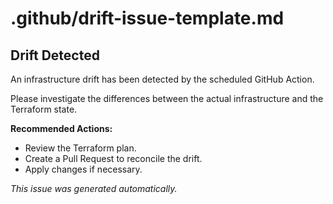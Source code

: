 # .github/drift-issue-template.md

## Drift Detected

An infrastructure drift has been detected by the scheduled GitHub Action.

Please investigate the differences between the actual infrastructure and the Terraform state.

**Recommended Actions:**
- Review the Terraform plan.
- Create a Pull Request to reconcile the drift.
- Apply changes if necessary.

_This issue was generated automatically._
